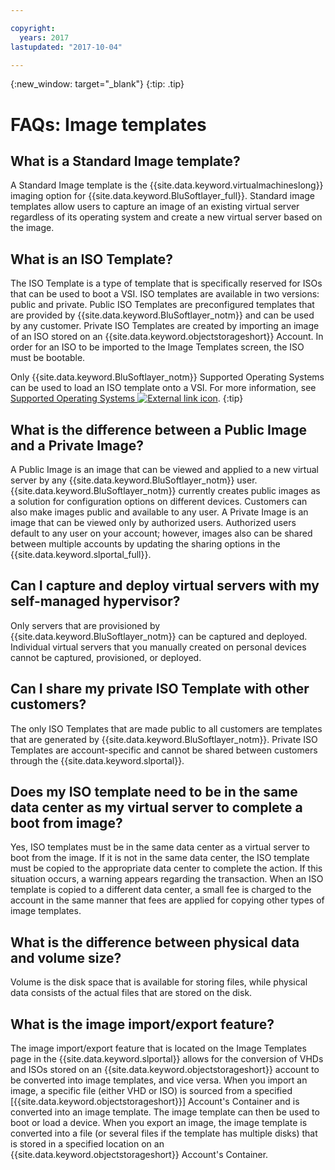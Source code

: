 ```yaml
---

copyright:
  years: 2017
lastupdated: "2017-10-04"

---
```



{:new_window: target="_blank"}
{:tip: .tip}

# FAQs: Image templates

## What is a Standard Image template?

A Standard Image template is the {{site.data.keyword.virtualmachineslong}} imaging option for {{site.data.keyword.BluSoftlayer_full}}. 
Standard image templates allow users to capture an image of an existing virtual server regardless of its operating system and create a new 
virtual server based on the image.

## What is an ISO Template?

The ISO Template is a type of template that is specifically reserved for ISOs that can be used to boot a VSI. ISO templates are available in two versions: public and private. Public ISO Templates are preconfigured templates that are provided by {{site.data.keyword.BluSoftlayer_notm}} and can be used by any customer. Private ISO Templates are created by importing an image of an ISO stored on an {{site.data.keyword.objectstorageshort}} Account. In order for an ISO to be imported to the Image Templates screen, the ISO must be bootable.

Only {{site.data.keyword.BluSoftlayer_notm}} Supported Operating Systems can be used to load an ISO template onto a VSI. For more information, see [Supported Operating Systems ![External link icon](../../icons/launch-glyph.svg "External link icon")](http://www.softlayer.com/services/software/).
{:tip}

## What is the difference between a Public Image and a Private Image?

A Public Image is an image that can be viewed and applied to a new virtual server by any {{site.data.keyword.BluSoftlayer_notm}} user. {{site.data.keyword.BluSoftlayer_notm}} 
currently creates public images as a solution for configuration options on different devices. Customers can also make images public and available to any user. A Private Image is an image that can be 
viewed only by authorized users. Authorized users default to any user on your account; however, images also can be shared between multiple 
accounts by updating the sharing options in the {{site.data.keyword.slportal_full}}.

## Can I capture and deploy virtual servers with my self-managed hypervisor?

Only servers that are provisioned by {{site.data.keyword.BluSoftlayer_notm}} can be captured and deployed. Individual virtual servers that you manually created on personal devices cannot be captured, provisioned, or deployed.

## Can I share my private ISO Template with other customers?

The only ISO Templates that are made public to all customers are templates that are generated by {{site.data.keyword.BluSoftlayer_notm}}. Private ISO Templates are account-specific and cannot be shared between customers through the {{site.data.keyword.slportal}}.

## Does my ISO template need to be in the same data center as my virtual server to complete a boot from image?

Yes, ISO templates must be in the same data center as a virtual server to boot from the image. If it is not in the same data center, 
the ISO template must be copied to the appropriate data center to complete the action. If this situation occurs, a warning 
appears regarding the transaction. When an ISO template is copied to a different data center, a small fee is charged to the account in the 
same manner that fees are applied for copying other types of image templates.

## What is the difference between physical data and volume size?

Volume is the disk space that is available for storing files, while physical data consists of the actual files that are stored on the disk.

## What is the image import/export feature?

The image import/export feature that is located on the Image Templates page in the {{site.data.keyword.slportal}} allows for the conversion of VHDs and ISOs stored on an {{site.data.keyword.objectstorageshort}} account to be converted into image templates, and vice versa. When you import an image, a specific file (either VHD or ISO) is sourced from a specified [{{site.data.keyword.objectstorageshort}}] Account's Container and is converted into an image template. The image template can then be used to boot or load a device. When you export an image, the image template is converted into a file (or several files if the template has multiple disks) that is stored in a specified location on an {{site.data.keyword.objectstorageshort}} Account's Container. 


